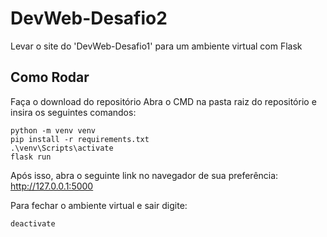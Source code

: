 # DevWeb-Desafio2
Levar o site do 'DevWeb-Desafio1' para um ambiente virtual com Flask

## Como Rodar
Faça o download do repositório
Abra o CMD na pasta raiz do repositório e insira os seguintes comandos:
```
python -m venv venv
pip install -r requirements.txt
.\venv\Scripts\activate
flask run
```
Após isso, abra o seguinte link no navegador de sua preferência: http://127.0.0.1:5000

Para fechar o ambiente virtual e sair digite:
```
deactivate
```
